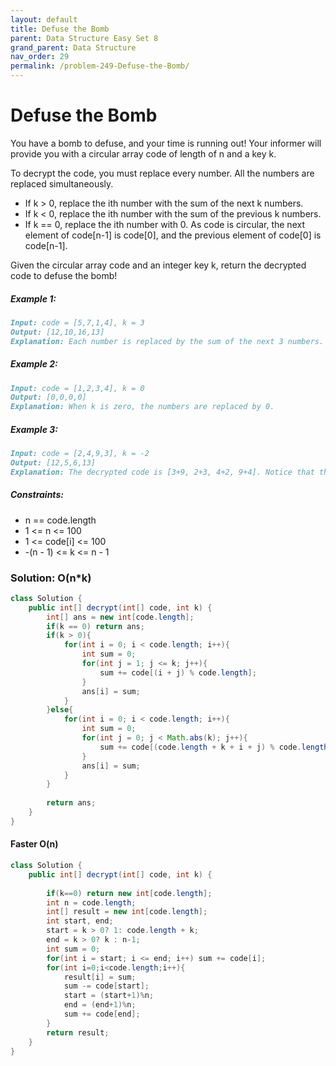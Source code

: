 ```yaml
---
layout: default
title: Defuse the Bomb
parent: Data Structure Easy Set 8
grand_parent: Data Structure
nav_order: 29
permalink: /problem-249-Defuse-the-Bomb/
---
```

# Defuse the Bomb
You have a bomb to defuse, and your time is running out! Your informer will provide you with a circular array code of length of n and a key k.

To decrypt the code, you must replace every number. All the numbers are replaced simultaneously.

* If k > 0, replace the ith number with the sum of the next k numbers.
* If k < 0, replace the ith number with the sum of the previous k numbers.
* If k == 0, replace the ith number with 0.
As code is circular, the next element of code[n-1] is code[0], and the previous element of code[0] is code[n-1].

Given the circular array code and an integer key k, return the decrypted code to defuse the bomb!

##### Example 1:
```markdown
Input: code = [5,7,1,4], k = 3
Output: [12,10,16,13]
Explanation: Each number is replaced by the sum of the next 3 numbers. The decrypted code is [7+1+4, 1+4+5, 4+5+7, 5+7+1]. Notice that the numbers wrap around.
```
##### Example 2:
```markdown
Input: code = [1,2,3,4], k = 0
Output: [0,0,0,0]
Explanation: When k is zero, the numbers are replaced by 0.
```
##### Example 3:
```markdown
Input: code = [2,4,9,3], k = -2
Output: [12,5,6,13]
Explanation: The decrypted code is [3+9, 2+3, 4+2, 9+4]. Notice that the numbers wrap around again. If k is negative, the sum is of the previous numbers.
```
##### Constraints:
* n == code.length
* 1 <= n <= 100
* 1 <= code[i] <= 100
* -(n - 1) <= k <= n - 1

### Solution: O(n*k)
```java
class Solution {
    public int[] decrypt(int[] code, int k) {
        int[] ans = new int[code.length];
        if(k == 0) return ans;
        if(k > 0){
            for(int i = 0; i < code.length; i++){
                int sum = 0;
                for(int j = 1; j <= k; j++){
                    sum += code[(i + j) % code.length];
                }
                ans[i] = sum;
            }
        }else{
            for(int i = 0; i < code.length; i++){
                int sum = 0;
                for(int j = 0; j < Math.abs(k); j++){
                    sum += code[(code.length + k + i + j) % code.length];
                }
                ans[i] = sum;
            }
        }
        
        return ans;
    }
}
```
#### Faster O(n)
```java
class Solution {
    public int[] decrypt(int[] code, int k) {
        
        if(k==0) return new int[code.length];
        int n = code.length;
        int[] result = new int[code.length];
        int start, end;
        start = k > 0? 1: code.length + k;
        end = k > 0? k : n-1;
        int sum = 0;
        for(int i = start; i <= end; i++) sum += code[i];
        for(int i=0;i<code.length;i++){
            result[i] = sum;
            sum -= code[start];
            start = (start+1)%n;
            end = (end+1)%n;
            sum += code[end];
        }
        return result;
    }
}
```
